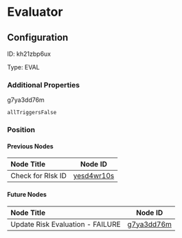 # Evaluator
## Configuration
ID:  kh21zbp6ux

Type: EVAL 







### Additional Properties
g7ya3dd76m
```string 
allTriggersFalse
```





### Position

#### Previous Nodes
| Node Title | Node ID |
| :------------- | ------------ |
| Check for RIsk ID | [yesd4wr10s](./yesd4wr10s.md) | 
 
 #### Future Nodes
| Node Title | Node ID |
| :------------- | ------------ |
| Update Risk Evaluation - FAILURE |[g7ya3dd76m](./g7ya3dd76m.md) | 